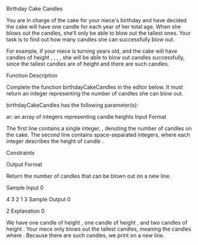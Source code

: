 Birthday Cake Candles


You are in charge of the cake for your niece's birthday and have decided the cake will have one candle for each year of her total age. When she blows out the candles, she’ll only be able to blow out the tallest ones. Your task is to find out how many candles she can successfully blow out.

For example, if your niece is turning  years old, and the cake will have  candles of height , , , , she will be able to blow out  candles successfully, since the tallest candles are of height  and there are  such candles.

Function Description

Complete the function birthdayCakeCandles in the editor below. It must return an integer representing the number of candles she can blow out.

birthdayCakeCandles has the following parameter(s):

ar: an array of integers representing candle heights
Input Format

The first line contains a single integer, , denoting the number of candles on the cake.
The second line contains  space-separated integers, where each integer  describes the height of candle .

Constraints

Output Format

Return the number of candles that can be blown out on a new line.

Sample Input 0

4
3 2 1 3
Sample Output 0

2
Explanation 0

We have one candle of height , one candle of height , and two candles of height . Your niece only blows out the tallest candles, meaning the candles where . Because there are  such candles, we print  on a new line.
